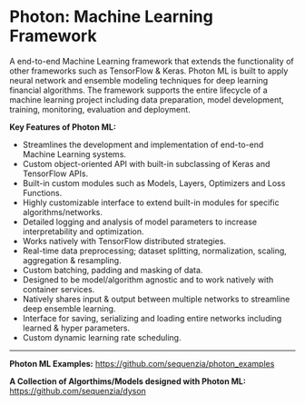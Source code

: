 # Photon: Machine Learning Framework
A end-to-end Machine Learning framework that extends the functionality of other frameworks such as TensorFlow & Keras. Photon ML is built to apply neural network and ensemble modeling techniques for deep learning financial algorithms. The framework supports the entire lifecycle of a machine learning project including data preparation, model development, training, monitoring, evaluation and deployment.

**Key Features of Photon ML:**

- Streamlines the development and implementation of end-to-end Machine Learning systems.
- Custom object-oriented API with built-in subclassing of Keras and TensorFlow APIs.
- Built-in custom modules such as Models, Layers, Optimizers and Loss Functions.
- Highly customizable interface to extend built-in modules for specific algorithms/networks.
- Detailed logging and analysis of model parameters to increase interpretability and optimization.
- Works natively with TensorFlow distributed strategies.
- Real-time data preprocessing; dataset splitting, normalization, scaling, aggregation & resampling.
- Custom batching, padding and masking of data.
- Designed to be model/algorithm agnostic and to work natively with container services.
- Natively shares input & output between multiple networks to streamline deep ensemble learning.
- Interface for saving, serializing and loading entire networks including learned & hyper parameters.
- Custom dynamic learning rate scheduling.

---
**Photon ML Examples:** https://github.com/sequenzia/photon_examples

**A Collection of Algorthims/Models designed with Photon ML:** https://github.com/sequenzia/dyson

